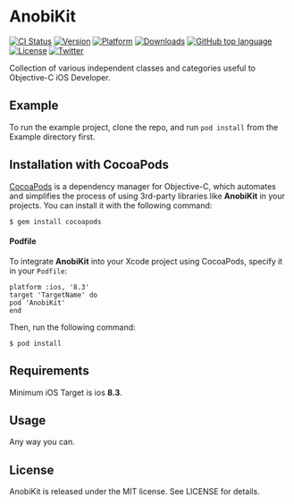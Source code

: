 # AnobiKit

[![CI Status](http://img.shields.io/travis/Anobisoft/AnobiKit.svg?style=flat)](https://travis-ci.org/Anobisoft/AnobiKit)
[![Version](https://img.shields.io/cocoapods/v/AnobiKit.svg?style=flat)](http://cocoapods.org/pods/AnobiKit)
[![Platform](https://img.shields.io/cocoapods/p/AnobiKit.svg?style=flat)](http://cocoapods.org/pods/AnobiKit)
[![Downloads](https://img.shields.io/cocoapods/dt/AnobiKit.svg)](http://cocoapods.org/pods/AnobiKit)
[![GitHub top language](https://img.shields.io/github/languages/top/Anobisoft/AnobiKit.svg)](https://github.com/Anobisoft/AnobiKit)
[![License](https://img.shields.io/cocoapods/l/AnobiKit.svg?style=flat)](http://cocoapods.org/pods/AnobiKit)
[![Twitter](https://img.shields.io/badge/twitter-@Anobisoft-blue.svg?style=flat)](http://twitter.com/Anobisoft)

Collection of various independent classes and categories useful to Objective-C iOS Developer.

## Example

To run the example project, clone the repo, and run `pod install` from the Example directory first.

## Installation with CocoaPods
[CocoaPods](http://cocoapods.org/) is a dependency manager for Objective-C, which automates and simplifies the process of using 3rd-party libraries like **AnobiKit** in your projects. You can install it with the following command:
```
$ gem install cocoapods
```
#### Podfile
To integrate **AnobiKit** into your Xcode project using CocoaPods, specify it in your `Podfile`:

```
platform :ios, '8.3'
target 'TargetName' do
pod 'AnobiKit'
end
```
Then, run the following command:
```
$ pod install
```
## Requirements
Minimum iOS Target is ios **8.3**.

## Usage
Any way you can.

## License
AnobiKit is released under the MIT license. See LICENSE for details.
